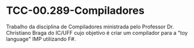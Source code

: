 # TCC-00.289-Compiladores
Trabalho da disciplina de Compiladores ministrada pelo Professor Dr. Christiano Braga do IC/UFF cujo objetivo é criar um compilador para a "toy language" IMP utilizando F#.

